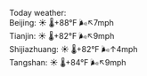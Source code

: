 Today weather:  
Beijing: ☀️ 🌡️+88°F 🌬️↖7mph  
Tianjin: ☀️ 🌡️+82°F 🌬️↖9mph  
Shijiazhuang: ☀️ 🌡️+82°F 🌬️↑4mph  
Tangshan: ☀️ 🌡️+84°F 🌬️↖9mph  
